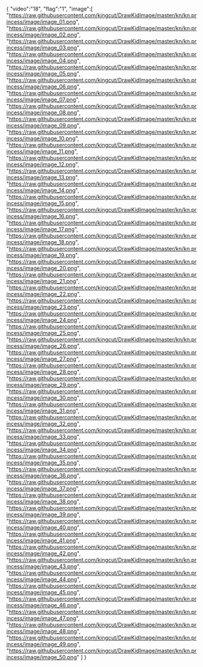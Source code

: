 {
"video":"18",
"flag":"1",
"image":[
"https://raw.githubusercontent.com/kingcut/DrawKidImage/master/kn/kn.princess/image/image_01.png",
"https://raw.githubusercontent.com/kingcut/DrawKidImage/master/kn/kn.princess/image/image_02.png",
"https://raw.githubusercontent.com/kingcut/DrawKidImage/master/kn/kn.princess/image/image_03.png",
"https://raw.githubusercontent.com/kingcut/DrawKidImage/master/kn/kn.princess/image/image_04.png",
"https://raw.githubusercontent.com/kingcut/DrawKidImage/master/kn/kn.princess/image/image_05.png",
"https://raw.githubusercontent.com/kingcut/DrawKidImage/master/kn/kn.princess/image/image_06.png",
"https://raw.githubusercontent.com/kingcut/DrawKidImage/master/kn/kn.princess/image/image_07.png",
"https://raw.githubusercontent.com/kingcut/DrawKidImage/master/kn/kn.princess/image/image_08.png",
"https://raw.githubusercontent.com/kingcut/DrawKidImage/master/kn/kn.princess/image/image_09.png",
"https://raw.githubusercontent.com/kingcut/DrawKidImage/master/kn/kn.princess/image/image_10.png",
"https://raw.githubusercontent.com/kingcut/DrawKidImage/master/kn/kn.princess/image/image_11.png",
"https://raw.githubusercontent.com/kingcut/DrawKidImage/master/kn/kn.princess/image/image_12.png",
"https://raw.githubusercontent.com/kingcut/DrawKidImage/master/kn/kn.princess/image/image_13.png",
"https://raw.githubusercontent.com/kingcut/DrawKidImage/master/kn/kn.princess/image/image_14.png",
"https://raw.githubusercontent.com/kingcut/DrawKidImage/master/kn/kn.princess/image/image_15.png",
"https://raw.githubusercontent.com/kingcut/DrawKidImage/master/kn/kn.princess/image/image_16.png",
"https://raw.githubusercontent.com/kingcut/DrawKidImage/master/kn/kn.princess/image/image_17.png",
"https://raw.githubusercontent.com/kingcut/DrawKidImage/master/kn/kn.princess/image/image_18.png",
"https://raw.githubusercontent.com/kingcut/DrawKidImage/master/kn/kn.princess/image/image_19.png",
"https://raw.githubusercontent.com/kingcut/DrawKidImage/master/kn/kn.princess/image/image_20.png",
"https://raw.githubusercontent.com/kingcut/DrawKidImage/master/kn/kn.princess/image/image_21.png",
"https://raw.githubusercontent.com/kingcut/DrawKidImage/master/kn/kn.princess/image/image_22.png",
"https://raw.githubusercontent.com/kingcut/DrawKidImage/master/kn/kn.princess/image/image_23.png",
"https://raw.githubusercontent.com/kingcut/DrawKidImage/master/kn/kn.princess/image/image_24.png",
"https://raw.githubusercontent.com/kingcut/DrawKidImage/master/kn/kn.princess/image/image_25.png",
"https://raw.githubusercontent.com/kingcut/DrawKidImage/master/kn/kn.princess/image/image_26.png",
"https://raw.githubusercontent.com/kingcut/DrawKidImage/master/kn/kn.princess/image/image_27.png",
"https://raw.githubusercontent.com/kingcut/DrawKidImage/master/kn/kn.princess/image/image_28.png",
"https://raw.githubusercontent.com/kingcut/DrawKidImage/master/kn/kn.princess/image/image_29.png",
"https://raw.githubusercontent.com/kingcut/DrawKidImage/master/kn/kn.princess/image/image_30.png",
"https://raw.githubusercontent.com/kingcut/DrawKidImage/master/kn/kn.princess/image/image_31.png",
"https://raw.githubusercontent.com/kingcut/DrawKidImage/master/kn/kn.princess/image/image_32.png",
"https://raw.githubusercontent.com/kingcut/DrawKidImage/master/kn/kn.princess/image/image_33.png",
"https://raw.githubusercontent.com/kingcut/DrawKidImage/master/kn/kn.princess/image/image_34.png",
"https://raw.githubusercontent.com/kingcut/DrawKidImage/master/kn/kn.princess/image/image_35.png",
"https://raw.githubusercontent.com/kingcut/DrawKidImage/master/kn/kn.princess/image/image_36.png",
"https://raw.githubusercontent.com/kingcut/DrawKidImage/master/kn/kn.princess/image/image_37.png",
"https://raw.githubusercontent.com/kingcut/DrawKidImage/master/kn/kn.princess/image/image_38.png",
"https://raw.githubusercontent.com/kingcut/DrawKidImage/master/kn/kn.princess/image/image_39.png",
"https://raw.githubusercontent.com/kingcut/DrawKidImage/master/kn/kn.princess/image/image_40.png",
"https://raw.githubusercontent.com/kingcut/DrawKidImage/master/kn/kn.princess/image/image_41.png",
"https://raw.githubusercontent.com/kingcut/DrawKidImage/master/kn/kn.princess/image/image_42.png",
"https://raw.githubusercontent.com/kingcut/DrawKidImage/master/kn/kn.princess/image/image_43.png",
"https://raw.githubusercontent.com/kingcut/DrawKidImage/master/kn/kn.princess/image/image_44.png",
"https://raw.githubusercontent.com/kingcut/DrawKidImage/master/kn/kn.princess/image/image_45.png",
"https://raw.githubusercontent.com/kingcut/DrawKidImage/master/kn/kn.princess/image/image_46.png",
"https://raw.githubusercontent.com/kingcut/DrawKidImage/master/kn/kn.princess/image/image_47.png",
"https://raw.githubusercontent.com/kingcut/DrawKidImage/master/kn/kn.princess/image/image_48.png",
"https://raw.githubusercontent.com/kingcut/DrawKidImage/master/kn/kn.princess/image/image_49.png",
"https://raw.githubusercontent.com/kingcut/DrawKidImage/master/kn/kn.princess/image/image_50.png"
]
}
